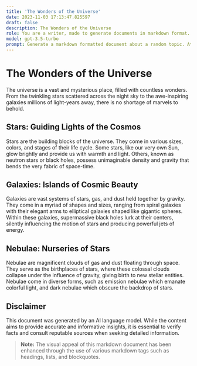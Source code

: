 ```yaml
---
title: 'The Wonders of the Universe'
date: 2023-11-03 17:13:47.825597
draft: false
description: The Wonders of the Universe
role: You are a writer, made to generate documents in markdown format. It is very important that all of the documents you generate are in valid markdown format.
model: gpt-3.5-turbo
prompt: Generate a markdown formatted document about a random topic. At the bottom, include a disclaimer explaining that the document was generated by you. The first line of the document should be the title. Make sure that the entire document is in proper markdown format, using a mix of various tags to make the document visually appealing.
---
```


# The Wonders of the Universe

The universe is a vast and mysterious place, filled with countless wonders. From the twinkling stars scattered across the night sky to the awe-inspiring galaxies millions of light-years away, there is no shortage of marvels to behold.

## Stars: Guiding Lights of the Cosmos

Stars are the building blocks of the universe. They come in various sizes, colors, and stages of their life cycle. Some stars, like our very own Sun, glow brightly and provide us with warmth and light. Others, known as neutron stars or black holes, possess unimaginable density and gravity that bends the very fabric of space-time.

## Galaxies: Islands of Cosmic Beauty

Galaxies are vast systems of stars, gas, and dust held together by gravity. They come in a myriad of shapes and sizes, ranging from spiral galaxies with their elegant arms to elliptical galaxies shaped like gigantic spheres. Within these galaxies, supermassive black holes lurk at their centers, silently influencing the motion of stars and producing powerful jets of energy.

## Nebulae: Nurseries of Stars

Nebulae are magnificent clouds of gas and dust floating through space. They serve as the birthplaces of stars, where these colossal clouds collapse under the influence of gravity, giving birth to new stellar entities. Nebulae come in diverse forms, such as emission nebulae which emanate colorful light, and dark nebulae which obscure the backdrop of stars.

## Disclaimer

This document was generated by an AI language model. While the content aims to provide accurate and informative insights, it is essential to verify facts and consult reputable sources when seeking detailed information.

> **Note:** The visual appeal of this markdown document has been enhanced through the use of various markdown tags such as headings, lists, and blockquotes.